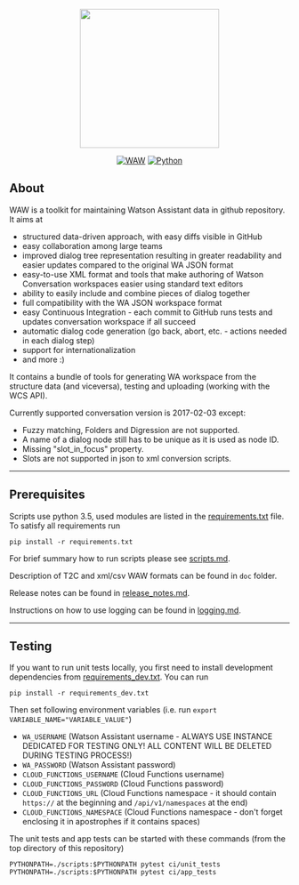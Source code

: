 <p align="center">
    <a><img src="https://i.imgur.com/UHJU7zA.png" height="250"/></a>
<br />
</p>

<p align="center">
    <a href="https://github.com/IBM/watson-assistant-workbench/"><img src="https://img.shields.io/badge/WAW-2.2-BLUE.svg" alt="WAW" /></a>
    <a href="https://www.python.org/downloads/release/python-350/"><img src="https://img.shields.io/badge/Python-3.5-Green.svg" alt="Python" /></a>
</p>

## About

WAW is a toolkit for maintaining Watson Assistant data in github repository.
It aims at

- structured data-driven approach, with easy diffs visible in GitHub
- easy collaboration among large teams
- improved dialog tree representation resulting in greater readability and easier updates compared to the original WA JSON format
- easy-to-use XML format and tools that make authoring of Watson Conversation workspaces easier using standard text editors
- ability to easily include and combine pieces of dialog together
- full compatibility with the WA JSON workspace format
- easy Continuous Integration - each commit to GitHub runs tests and updates conversation workspace if all succeed
- automatic dialog code generation (go back, abort, etc. - actions needed in each dialog step)
- support for internationalization
- and more :)

It contains a bundle of tools for generating WA workspace from the structure data (and viceversa), testing and uploading (working with the WCS API).

Currently supported conversation version is 2017-02-03 except:

- Fuzzy matching, Folders and Digression are not supported.
- A name of a dialog node still has to be unique as it is used as node ID.
- Missing "slot_in_focus" property.
- Slots are not supported in json to xml conversion scripts.

---

## Prerequisites

Scripts use python 3.5, used modules are listed in the [requirements.txt](/requirements.txt) file. To satisfy all requirements run

```
pip install -r requirements.txt
```

For brief summary how to run scripts please see [scripts.md](/scripts.md).

Description of T2C and xml/csv WAW formats can be found in `doc` folder.

Release notes can be found in [release_notes.md](/release_notes.md).

Instructions on how to use logging can be found in [logging.md](/logging.md).

---

## Testing

If you want to run unit tests locally, you first need to install development dependencies from [requirements_dev.txt](/requirements_dev.txt). You can run

```
pip install -r requirements_dev.txt
```

Then set following environment variables
(i.e. run `export VARIABLE_NAME="VARIABLE_VALUE"`)

- `WA_USERNAME` (Watson Assistant username - ALWAYS USE INSTANCE DEDICATED FOR TESTING ONLY! ALL CONTENT WILL BE DELETED DURING TESTING PROCESS!)
- `WA_PASSWORD` (Watson Assistant password)
- `CLOUD_FUNCTIONS_USERNAME` (Cloud Functions username)
- `CLOUD_FUNCTIONS_PASSWORD` (Cloud Functions password)
- `CLOUD_FUNCTIONS_URL` (Cloud Functions namespace - it should contain `https://` at the beginning and `/api/v1/namespaces` at the end)
- `CLOUD_FUNCTIONS_NAMESPACE` (Cloud Functions namespace - don't forget enclosing it in apostrophes if it contains spaces)

The unit tests and app tests can be started with these commands (from the top directory of this repository)

```
PYTHONPATH=./scripts:$PYTHONPATH pytest ci/unit_tests
PYTHONPATH=./scripts:$PYTHONPATH pytest ci/app_tests
```
